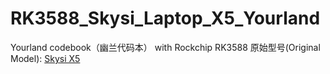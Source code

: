 # RK3588_Skysi_Laptop_X5_Yourland
Yourland codebook（幽兰代码本） with Rockchip RK3588
原始型号(Original Model): [Skysi X5](http://skysi.com.cn/product/p2/20220609/2561.aspx)
